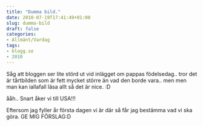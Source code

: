 ```yaml
---
title: "Dumma bild."
date: 2010-07-19T17:41:49+01:00
slug: dumma-bild
draft: false
categories:
- Allmänt/Vardag
tags:
- blogg.se
- 2010
---
```

Såg att bloggen ser lite störd ut vid inlägget om pappas födelsedag.. tror det är tårtbilden som är fett mycket större än vad den borde vara.. men men man kan iallafall läsa allt så det är nice. :D  
  
  
  
ååh.. Snart åker vi till USA!!!  
  
Eftersom jag fyller år första dagen vi är där så får jag bestämma vad vi ska göra. GE MIG FÖRSLAG:D
